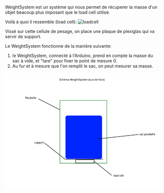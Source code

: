 WeightSystem est un système qui nous permet de récuperer la masse d'un objet beacoup plus imposant que le load cell utilisé.

Voilà à quoi il ressemble (load cell):
![loadcell](https://www.robotshop.com/media/catalog/product/cache/1/image/900x900/9df78eab33525d08d6e5fb8d27136e95/m/i/micro-load-cell-20-kg.png)

Vissé sur cette cellule de pesage, on place une plaque de plexiglas qui va servir de support.

Le WeightSystem fonctionne de la manière suivante:

1. le WeightSystem, connecté à l'Arduino, prend en compte la masse du sac à vide, et "tare" pour fixer le point de mesure 0.
2. Au fur et à mesure que l'on remplit le sac, on peut mesurer sa masse.

![fig1](weightsystem.png)
